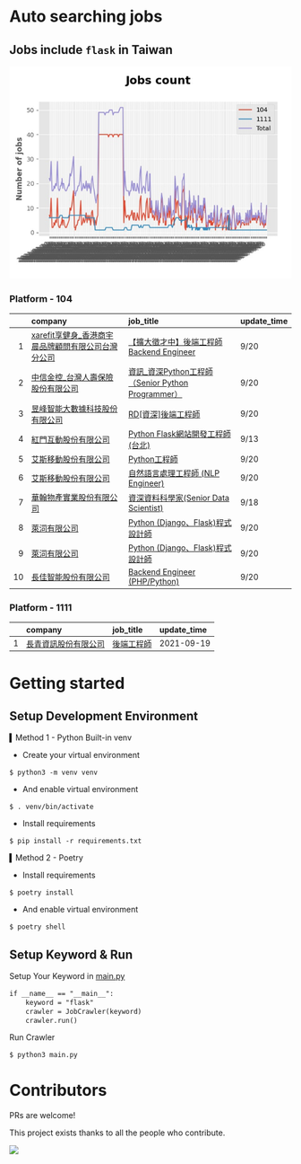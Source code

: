 # Auto searching jobs

## Jobs include `flask` in Taiwan 

 ![image](./doc/plot_img.jpg)


### Platform - 104


|    | company                                                                                            | job_title                                                                                            | update_time   |
|---:|:---------------------------------------------------------------------------------------------------|:-----------------------------------------------------------------------------------------------------|:--------------|
|  1 | [xarefit享健身_香港商宇晨品牌顧問有限公司台灣分公司](https://www.104.com.tw/company/1a2x6blkn9?jobsource=jolist_d_date) | [【擴大徵才中】後端工程師 Backend Engineer](https://www.104.com.tw/job/791ud?jobsource=jolist_d_date)            | 9/20          |
|  2 | [中信金控_台灣人壽保險股份有限公司](https://www.104.com.tw/company/1mtr7vs?jobsource=jolist_d_date)                | [資訊_資深Python工程師（Senior Python Programmer）](https://www.104.com.tw/job/77drj?jobsource=jolist_d_date) | 9/20          |
|  3 | [昱峰智能大數據科技股份有限公司](https://www.104.com.tw/company/1a2x6bkbn6?jobsource=jolist_d_date)               | [RD[資深]後端工程師](https://www.104.com.tw/job/5x0lo?jobsource=jolist_d_date)                              | 9/20          |
|  4 | [紅門互動股份有限公司](https://www.104.com.tw/company/oh4m67k?jobsource=jolist_c_relevance)                  | [Python Flask網站開發工程師(台北)](https://www.104.com.tw/job/6xtfl?jobsource=jolist_c_relevance)             | 9/13          |
|  5 | [艾斯移動股份有限公司](https://www.104.com.tw/company/cv8shww?jobsource=jolist_d_date)                       | [Python工程師](https://www.104.com.tw/job/6nml7?jobsource=jolist_d_date)                                | 9/20          |
|  6 | [艾斯移動股份有限公司](https://www.104.com.tw/company/cv8shww?jobsource=jolist_d_date)                       | [自然語言處理工程師 (NLP Engineer)](https://www.104.com.tw/job/6nmld?jobsource=jolist_d_date)                 | 9/20          |
|  7 | [華翰物產實業股份有限公司](https://www.104.com.tw/company/10xb8hsw?jobsource=jolist_d_date)                    | [資深資料科學家(Senior Data Scientist)](https://www.104.com.tw/job/72vx2?jobsource=jolist_d_date)           | 9/18          |
|  8 | [萊泀有限公司](https://www.104.com.tw/company/1a2x6blg3t?jobsource=jolist_c_relevance)                   | [Python (Django、Flask)程式設計師](https://www.104.com.tw/job/7cs5e?jobsource=jolist_c_relevance)          | 9/20          |
|  9 | [萊泀有限公司](https://www.104.com.tw/company/1a2x6blg3t?jobsource=jolist_d_date)                        | [Python (Django、Flask)程式設計師](https://www.104.com.tw/job/7cs5e?jobsource=jolist_d_date)               | 9/20          |
| 10 | [長佳智能股份有限公司](https://www.104.com.tw/company/1a2x6bkoxb?jobsource=jolist_d_date)                    | [Backend Engineer (PHP/Python)](https://www.104.com.tw/job/716px?jobsource=jolist_d_date)            | 9/20          |

### Platform - 1111


|    | company                                              | job_title                                      | update_time   |
|---:|:-----------------------------------------------------|:-----------------------------------------------|:--------------|
|  1 | [長青資訊股份有限公司](https://www.1111.com.tw/corp/71694811/) | [後端工程師](https://www.1111.com.tw/job/85012186/) | 2021-09-19    |



# Getting started
## Setup Development Environment
▍Method 1 - Python Built-in venv

- Create your virtual environment
```
$ python3 -m venv venv
```
- And enable virtual environment
```
$ . venv/bin/activate
```
- Install requirements
```
$ pip install -r requirements.txt 
```

▍Method 2 - Poetry
- Install requirements
```
$ poetry install
```
- And enable virtual environment
```
$ poetry shell
```

## Setup Keyword & Run

Setup Your Keyword in [main.py](./main.py#L88)
```
if __name__ == "__main__":
    keyword = "flask"
    crawler = JobCrawler(keyword)
    crawler.run()
```

Run Crawler
```
$ python3 main.py
```

# Contributors
PRs are welcome!

This project exists thanks to all the people who contribute.

<a href="https://github.com/hsuanchi/auto-search-flask-job/graphs/contributors">
  <img src="https://contrib.rocks/image?repo=hsuanchi/auto-search-flask-job"/>
</a>
